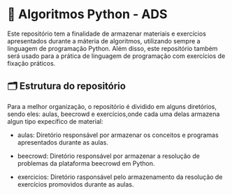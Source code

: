 # 🐍 Algoritmos Python - ADS

Este repositório tem a finalidade de armazenar materiais e exercícios apresentados durante a máteria de algoritmos, utilizando sempre a linguagem de programação Python. Além disso, este repositório também será usado para a prática de linguagem de programação com exercícios de fixação práticos.
## 🗂 Estrutura do repositório

Para a melhor organização, o repositório é dividido em alguns diretórios, sendo eles: aulas, beecrowd e exercícios,onde cada uma delas armazena algun tipo expecífico de material:

- aulas: Diretório responsável por armazenar os conceitos e programas apresentados durante as aulas.

- beecrowd: Diretório responsável por armazenar a resolução de problemas da plataforma beecrowd em Python.

- exercicios: Diretório rasponsável pelo armazenamento da resolução de exercícios promovidos durante as aulas.
